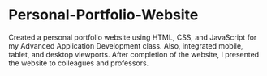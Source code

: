 # Personal-Portfolio-Website
Created a personal portfolio website using HTML, CSS, and JavaScript for my Advanced Application Development class. Also, integrated mobile, tablet, and desktop viewports. After completion of the website, I presented the website to colleagues and professors. 
